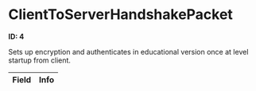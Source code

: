 # ClientToServerHandshakePacket

__ID: 4__

Sets up encryption and authenticates in educational version once at level startup from client.

<table><thead><tr><th>Field</th><th>Info</th></tr></thead><tbody>
</tbody></table>